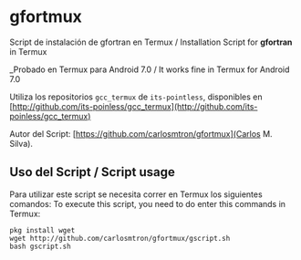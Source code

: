 # gfortmux
Script de instalación de gfortran en Termux / Installation Script for **gfortran** in Termux

_Probado en Termux para Android 7.0 / It works fine in Termux for Android 7.0

Utiliza los repositorios `gcc_termux` de `its-pointless`,
disponibles en [http://github.com/its-poinless/gcc_termux](http://github.com/its-poinless/gcc_termux)

Autor del Script: [https://github.com/carlosmtron/gfortmux](Carlos M. Silva).



## Uso del Script / Script usage
Para utilizar este script se necesita correr en Termux los siguientes comandos:
To execute this script, you need to do enter this commands in Termux:
~~~~
pkg install wget
wget http://github.com/carlosmtron/gfortmux/gscript.sh
bash gscript.sh
~~~~
